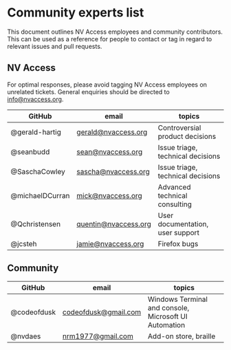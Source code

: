 # Community experts list

This document outlines NV Access employees and community contributors.
This can be used as a reference for people to contact or tag in regard to relevant issues and pull requests.

## NV Access

For optimal responses, please avoid tagging NV Access employees on unrelated tickets.
General enquiries should be directed to <info@nvaccess.org>.

| GitHub | email | topics |
|---|---|---|
| @gerald-hartig | <gerald@nvaccess.org> | Controversial product decisions |
| @seanbudd | <sean@nvaccess.org> | Issue triage, technical decisions |
| @SaschaCowley | <sascha@nvaccess.org> | Issue triage, technical decisions |
| @michaelDCurran | <mick@nvaccess.org> | Advanced technical consulting |
| @Qchristensen | <quentin@nvaccess.org> | User documentation, user support |
| @jcsteh | <jamie@nvaccess.org> | Firefox bugs |

## Community

| GitHub | email | topics |
|---|---|---|
| @codeofdusk | <codeofdusk@gmail.com> | Windows Terminal and console, Microsoft UI Automation |
| @nvdaes | <nrm1977@gmail.com> | Add-on store, braille |
